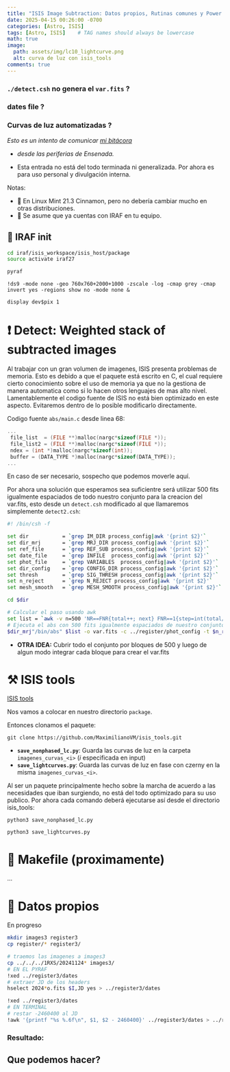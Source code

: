 ```yaml
---
title: "ISIS Image Subtraction: Datos propios, Rutinas comunes y Power ups"
date: 2025-04-15 00:26:00 -0700
categories: [Astro, ISIS]
tags: [Astro, ISIS]    # TAG names should always be lowercase
math: true
image:
  path: assets/img/lc10_lightcurve.png
  alt: curva de luz con isis_tools
comments: true
---
```


### `./detect.csh` no genera el `var.fits` ?
### dates file ? 
### Curvas de luz automatizadas ?

*Esto es un intento de comunicar [mi bitácora](https://veiled-foxtail-58f.notion.site/Bit-cora-Marzo-1-1ab47b4dc47e80a8966cd405cbfb964d)*
* _desde las periferias de Ensenada._

* Esta entrada no está del todo terminada ni generalizada. Por ahora es para uso personal y divulgación interna.

Notas: 
* 🍂 En Linux Mint 21.3 Cinnamon, pero no debería cambiar mucho en otras distribuciones.
* 🌌 Se asume que ya cuentas con IRAF en tu equipo.

## 🌌 IRAF init

```bash
cd iraf/isis_workspace/isis_host/package
source activate iraf27

pyraf
```

```iraf
!ds9 -mode none -geo 760x760+2000+1000 -zscale -log -cmap grey -cmap invert yes -regions show no -mode none &

display dev$pix 1
```

# ❗ Detect: Weighted stack of subtracted images
Al trabajar con un gran volumen de imagenes, ISIS presenta problemas de memoria. Esto es debido a que el paquete está escrito en C, el cual requiere cierto conocimiento sobre el uso de memoria ya que no la gestiona de manera automatica como si lo hacen otros lenguajes de mas alto nivel. Lamentablemente el codigo fuente de ISIS no está bien optimizado en este aspecto. Evitaremos dentro de lo posible modificarlo directamente. 

Codigo fuente `abs/main.c` desde linea 68: 
```c
...
 file_list  = (FILE **)malloc(nargc*sizeof(FILE *));
 file_list2 = (FILE **)malloc(nargc*sizeof(FILE *));
 ndex = (int *)malloc(nargc*sizeof(int));
 buffer = (DATA_TYPE *)malloc(nargc*sizeof(DATA_TYPE));
...
```
En caso de ser necesario, sospecho que podemos moverle aquí.

Por ahora una solución que esperamos sea suficientre será utilizar 500 fits igualmente espaciados de todo nuestro conjunto para la creacion del var.fits, esto desde un `detect.csh` modificado al que llamaremos simplemente `detect2.csh`: 

```sh
#! /bin/csh -f

set dir           = `grep IM_DIR process_config|awk '{print $2}'`
set dir_mrj       = `grep MRJ_DIR process_config|awk '{print $2}'`
set ref_file      = `grep REF_SUB process_config|awk '{print $2}'`
set date_file     = `grep INFILE  process_config|awk '{print $2}'`
set phot_file     = `grep VARIABLES  process_config|awk '{print $2}'`
set dir_config    = `grep CONFIG_DIR process_config|awk '{print $2}'`
set thresh        = `grep SIG_THRESH process_config|awk '{print $2}'`
set n_reject      = `grep N_REJECT process_config|awk '{print $2}'`
set mesh_smooth   = `grep MESH_SMOOTH process_config|awk '{print $2}'`

cd $dir

# Calcular el paso usando awk
set list = `awk -v n=500 'NR==FNR{total++; next} FNR==1{step=int(total/n)} (FNR-1)%step==0 {print "conv_"$1}' $date_file $date_file | head -500`
# Ejecuta el abs con 500 fits igualmente espaciados de nuestro conjunto
$dir_mrj"/bin/abs" $list -o var.fits -c ../register/phot_config -t $n_reject -s $mesh_smooth -m
```

* **OTRA IDEA:** Cubrir todo el conjunto por bloques de 500 y luego de algun modo integrar cada bloque para crear el var.fits

# ⚒️ ISIS tools

[ISIS tools](https://github.com/MaximilianoVM/isis_tools)

Nos vamos a colocar en nuestro directorio `package`.

Entonces clonamos el paquete: 

```git
git clone https://github.com/MaximilianoVM/isis_tools.git
```

* **`save_nonphased_lc.py`**: Guarda las curvas de luz en la carpeta `imagenes_curvas_<i>` (*i* especificada en input)
* **`save_lightcurves.py`**: Guarda las curvas de luz en fase con czerny en la misma `imagenes_curvas_<i>`.

Al ser un paquete principalmente hecho sobre la marcha de acuerdo a las necesidades que iban surgiendo, no está del todo optimizado para su uso publico. 
Por ahora cada comando deberá ejecutarse así desde el directorio isis_tools: 

```shell
python3 save_nonphased_lc.py

python3 save_lightcurves.py
```


# 🔨 Makefile (proximamente)

...

# 🌠 Datos propios

En progreso 

```bash
mkdir images3 register3
cp register/* register3/

# traemos las imagenes a images3
cp ../../../1RXS/20241124* images3/
# EN EL PYRAF 
!xed ../register3/dates
# extraer JD de los headers
hselect 2024*o.fits $I,JD yes > ../register3/dates

!xed ../register3/dates
# EN TERMINAL
# restar -2460400 al JD
!awk '{printf "%s %.6f\n", $1, $2 - 2460400}' ../register3/dates > ../register3/dates.tmp && mv ../register3/dates.tmp ../register3/dates
```

### Resultado:
<!--
- Todo el contenido de `/isis` (incluyendo `package`, binarios y demás) estará **en tu host** dentro de `isis_host`.
- Los cambios que hagas dentro o fuera del contenedor estarán sincronizados.
- No vas a perder nada al hacer `exit`.
-->
## Que podemos hacer?
<!--
- ✅ Sí corre el `./install`.
- ✅ Sí corre el `./process.csh` y el resto de instrucciones `.csh` sin ningun problema. 
- ✅ Sí se pueden abrir en el el host los **.fits** generados en el contenedor.
-->




